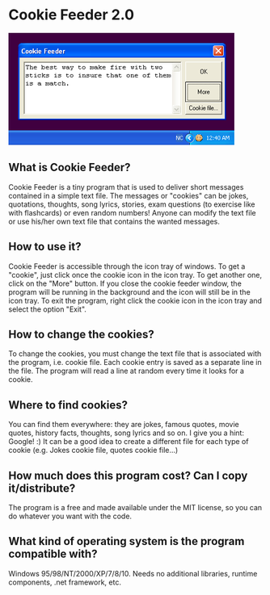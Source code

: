 # Cookie Feeder 2.0

![Cookie Feeder](CF.png "Cookie Feeder")

## What is Cookie Feeder?

Cookie Feeder is a tiny program that is used to deliver short messages contained in a simple text file. The messages or "cookies" can be jokes, quotations, thoughts, song lyrics, stories, exam questions (to exercise like with flashcards) or even random numbers! Anyone can modify the text file or use his/her own text file that contains the wanted messages. 


## How to use it?

Cookie Feeder is accessible through the icon tray of windows. To get a "cookie", just click once the cookie icon in the icon tray. To get another one, click on the "More" button. If you close the cookie feeder window, the program will be running in the background and the icon will still be in the icon tray. To exit the program, right click the cookie icon in the icon tray and select the option "Exit". 


## How to change the cookies?

To change the cookies, you must change the text file that is associated with the program, i.e. cookie file. Each cookie entry is saved as a separate line in the file. The program will read a line at random every time it looks for a cookie. 


## Where to find cookies?

You can find them everywhere: they are jokes, famous quotes, movie quotes, history facts, thoughts, song lyrics and so on. I give you a hint: Google! :) It can be a good idea to create a different file for each type of cookie (e.g. Jokes cookie file, quotes cookie file...) 


## How much does this program cost? Can I copy it/distribute?

The program is a free and made available under the MIT license, so you can do whatever you want with the code. 


## What kind of operating system is the program compatible with?

Windows 95/98/NT/2000/XP/7/8/10. Needs no additional libraries, runtime components, .net framework, etc. 
